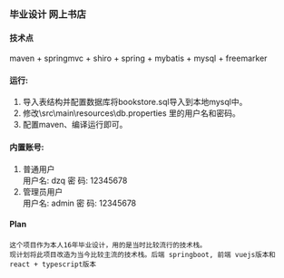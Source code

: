 ### 毕业设计 网上书店

#### 技术点
maven + springmvc + shiro + spring + mybatis + mysql + freemarker


#### 运行:

1. 导入表结构并配置数据库将bookstore.sql导入到本地mysql中。
2. 修改\src\main\resources\db.properties 里的用户名和密码。
3. 配置maven、编译运行即可。


#### 内置账号:
1. 普通用户  
 用户名: dzq  密 码: 12345678
2. 管理员用户  
 用户名: admin  密 码: 12345678
 
#### Plan
    这个项目作为本人16年毕业设计，用的是当时比较流行的技术栈。  
    现计划将此项目改造为当今比较主流的技术栈。后端 springboot, 前端 vuejs版本和 react + typescript版本
